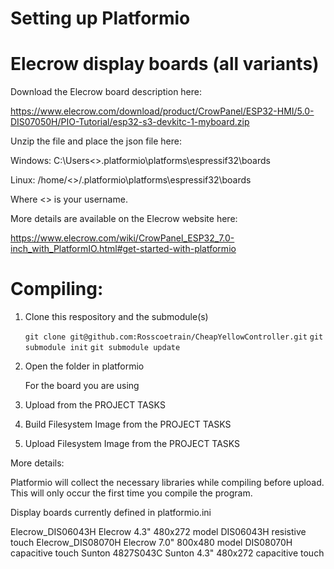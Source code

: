# Setting up Platformio

# Elecrow display boards (all variants)

Download the Elecrow board description here:

https://www.elecrow.com/download/product/CrowPanel/ESP32-HMI/5.0-DIS07050H/PIO-Tutorial/esp32-s3-devkitc-1-myboard.zip

Unzip the file and place the json file here:

Windows:
C:\Users\<>\.platformio\platforms\espressif32\boards

Linux:
/home/<>/.platformio\platforms\espressif32\boards

Where <> is your username.

More details are available on the Elecrow website here:

https://www.elecrow.com/wiki/CrowPanel_ESP32_7.0-inch_with_PlatformIO.html#get-started-with-platformio



# Compiling:

1. Clone this respository and the submodule(s)

    `git clone git@github.com:Rosscoetrain/CheapYellowController.git`
    `git submodule init`
    `git submodule update`

2. Open the folder in platformio

    For the board you are using
3. Upload from the PROJECT TASKS
4. Build Filesystem Image from the PROJECT TASKS
5. Upload Filesystem Image from the PROJECT TASKS

More details:

Platformio will collect the necessary libraries while compiling before upload.  This will only occur the first time you compile the program.


Display boards currently defined in platformio.ini

Elecrow_DIS06043H       Elecrow 4.3" 480x272 model DIS06043H resistive touch
Elecrow_DIS08070H       Elecrow 7.0" 800x480 model DIS08070H capacitive touch
Sunton 4827S043C        Sunton 4.3" 480x272 capacitive touch

